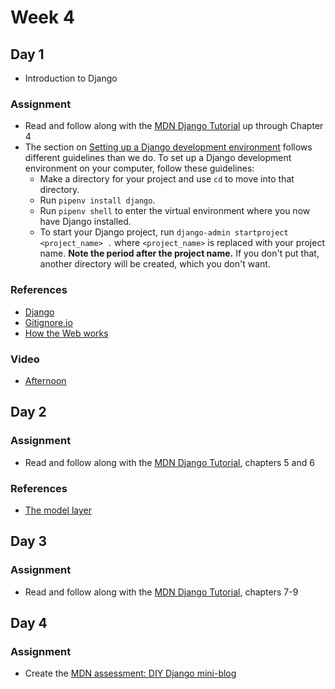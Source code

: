 # Week 4

## Day 1

- Introduction to Django

### Assignment

- Read and follow along with the [MDN Django Tutorial](https://developer.mozilla.org/en-US/docs/Learn/Server-side/Django) up through Chapter 4
- The section on [Setting up a Django development environment](https://developer.mozilla.org/en-US/docs/Learn/Server-side/Django/development_environment) follows different guidelines than we do. To set up a Django development environment on your computer, follow these guidelines:
  - Make a directory for your project and use `cd` to move into that directory.
  - Run `pipenv install django`.
  - Run `pipenv shell` to enter the virtual environment where you now have Django installed.
  - To start your Django project, run `django-admin startproject <project_name> .` where `<project_name>` is replaced with your project name. **Note the period after the project name.** If you don't put that, another directory will be created, which you don't want.

### References

- [Django](https://djangoproject.com/)
- [Gitignore.io](https://gitignore.io)
- [How the Web works](https://developer.mozilla.org/en-US/docs/Learn/Getting_started_with_the_web/How_the_Web_works)

### Video

- [Afternoon](https://drive.google.com/file/d/1CgZMnmuKB45QqEKQeVPssoVr9aa_Fp7i/view)

## Day 2

### Assignment

- Read and follow along with the [MDN Django Tutorial](https://developer.mozilla.org/en-US/docs/Learn/Server-side/Django), chapters 5 and 6

### References

- [The model layer](https://docs.djangoproject.com/en/2.1/#the-model-layer)

## Day 3

### Assignment

- Read and follow along with the [MDN Django Tutorial](https://developer.mozilla.org/en-US/docs/Learn/Server-side/Django), chapters 7-9

## Day 4

### Assignment

- Create the [MDN assessment: DIY Django mini-blog](https://developer.mozilla.org/en-US/docs/Learn/Server-side/Django/django_assessment_blog)
